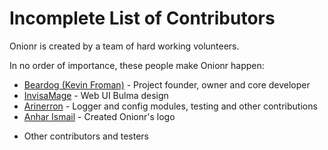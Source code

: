 # Incomplete List of Contributors

Onionr is created by a team of hard working volunteers.

In no order of importance, these people make Onionr happen:

* [Beardog (Kevin Froman)](https://www.chaoswebs.net/) - Project founder, owner and core developer
* [InvisaMage](https://invisamage.com/) - Web UI Bulma design
* [Arinerron](https://arinerron.com/) - Logger and config modules, testing and other contributions
* [Anhar Ismail](https://github.com/anharismail) - Created Onionr's logo

+ Other contributors and testers
